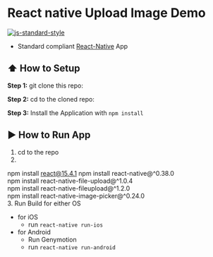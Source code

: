 # React native Upload Image Demo

[![js-standard-style](https://img.shields.io/badge/code%20style-standard-brightgreen.svg?style=flat)](http://standardjs.com/)

* Standard compliant [React-Native](https://facebook.github.io/react-native/docs/getting-started.html) App 

## :arrow_up: How to Setup

**Step 1:** git clone this repo:

**Step 2:** cd to the cloned repo:

**Step 3:** Install the Application with `npm install`


## :arrow_forward: How to Run App

1. cd to the repo
2. 
npm install react@15.4.1 
npm install react-native@^0.38.0         
npm install react-native-file-upload@^1.0.4  
npm install react-native-fileupload@^1.2.0   
npm install react-native-image-picker@^0.24.0    
3. Run Build for either OS
  * for iOS
    * run `react-native run-ios`
  * for Android
    * Run Genymotion
    * run `react-native run-android`
